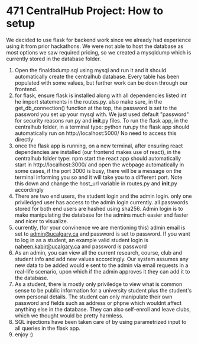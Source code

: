 # 471 CentralHub Project: How to setup

We decided to use flask for backend work since we already had experience using it from prior hackathons.
We were not able to host the database as most options we saw required pricing, so we created a mysqldump
which is currently stored in the database folder.

1) Open the finaldbdump.sql using mysql and run it and it should automatically create the centralhub
   database. Every table has been populated with some values, but further work can be doen through our frontend.
2) for flask, ensure flask is installed along with all dependencies listed int he import statements in the routes.py.
   also make sure, in the get_db_connection() function at the top, the password is set to the password you set up
   your mysql with. We just used default "password" for security reasons
   run.py and __init__.py files. To run the flask app, in the centralhub folder, in a terminal type:
   python run.py
   the flask app should automatically run on http://localhost:5000/
   No need to access this directly
3) once the flask app is running, on a new terminal, after ensuring react dependencies are installed (our frontend makes use of         react), in the centralhub folder type:
   npm start
   the react app should automatically start in http://localhost:3000/ and open the webpage automatically
   in some cases, if the port 3000 is busy, there will be a message on the terminal informing you so and it will take
   you to a different port. Note this down and change the host_url variable in routes.py and __init__.py accordingly
4) There are two end users, the student login and the admin login. only one priviledged user has access to the admin login currently.
   all passwords stored for both end users are hashed using sha256.
   Admin login is to make manipulating the database for the admins much easier and faster and nicer to visualize.
5) currently, (for your convinence we are mentioning this) admin email is set to admin@ucalgary.ca and password is set to password.
   If you want to log in as a student, an example valid student login is naheen.kabir@ucalgary.ca and password is password
6) As an admin, you can view all the current research, course, club and student info and add new values accordingly. Our system       assumes any new data to be added would e sent to the admin via email requests in a real-life scenario, upon which if the           admin approves it they can add it to the database.
7) As a student, there is mostly only priviledge to view what is common sense to be public information for a university student
   plus the student's own personal details. The student can only manipulate their own password and fields such as address or phpne    which wouldnt affect anything else in the database. They can also self-enroll and leave clubs, which we thought would be pretty    harmless.
8) SQL injections have been taken care of by using parametrized input to all queries in the flask app.
9) enjoy :)
   
   
   

